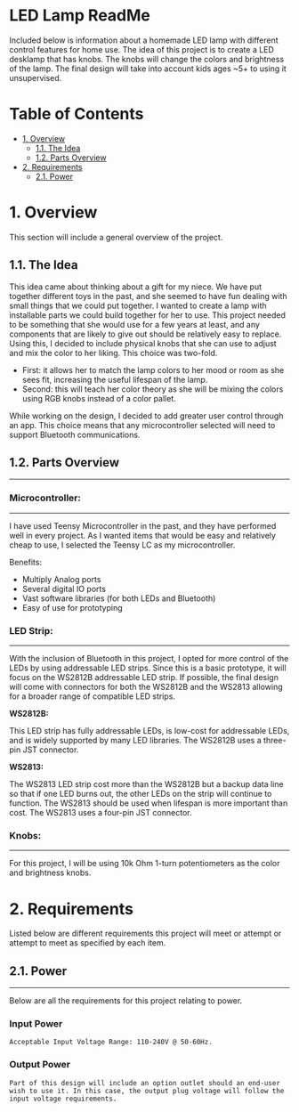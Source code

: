 

# LED Lamp ReadMe <!-- omit in toc --> 
Included below is information about a homemade LED lamp with different control features for home use. The idea of this project is to create a LED desklamp that has knobs. The knobs will change the colors and brightness of the lamp. The final design will take into account kids ages ~5+ to using it unsupervised.

# Table of Contents  <!-- omit in toc -->
- [1. Overview](#1-overview)
  - [1.1. The Idea](#11-the-idea)
  - [1.2. Parts Overview](#12-parts-overview)
- [2. Requirements](#2-requirements)
  - [2.1. Power](#21-power)

# 1. Overview

This section will include a general overview of the project. 

## 1.1. The Idea

This idea came about thinking about a gift for my niece. We have put together different toys in the past, and she seemed to have fun dealing with small things that we could put together. I wanted to create a lamp with installable parts we could build together for her to use. This project needed to be something that she would use for a few years at least, and any components that are likely to give out should be relatively easy to replace. Using this, I decided to include physical knobs that she can use to adjust and mix the color to her liking. This choice was two-fold.

- First: it allows her to match the lamp colors to her mood or room as she sees fit, increasing the useful lifespan of the lamp. 
- Second: this will teach her color theory as she will be mixing the colors using RGB knobs instead of a color pallet. 

While working on the design, I decided to add greater user control through an app. This choice means that any microcontroller selected will need to support Bluetooth communications. 

## 1.2. Parts Overview

---

### **Microcontroller:**<!-- omit in toc --> 

---

I have used Teensy Microcontroller in the past, and they have performed well in every project. As I wanted items that would be easy and relatively cheap to use, I selected the Teensy LC as my microcontroller. 

Benefits: 
- Multiply Analog ports
- Several digital IO ports
- Vast software libraries (for both LEDs and Bluetooth)
- Easy of use for prototyping

### **LED Strip:**<!-- omit in toc --> 

---

With the inclusion of Bluetooth in this project, I opted for more control of the LEDs by using addressable LED strips. Since this is a basic prototype, it will focus on the WS2812B addressable LED strip. If possible, the final design will come with connectors for both the WS2812B and the WS2813 allowing for a broader range of compatible LED strips. 
    
**WS2812B:** 

This LED strip has fully addressable LEDs, is low-cost for addressable LEDs, and is widely supported by many LED libraries. The WS2812B uses a three-pin JST connector. 

**WS2813:** 

The WS2813 LED strip cost more than the WS2812B but a backup data line so that if one LED burns out, the other LEDs on the strip will continue to function. The WS2813 should be used when lifespan is more important than cost. The WS2813 uses a four-pin JST connector. 

### **Knobs:**<!-- omit in toc --> 

---

For this project, I will be using 10k Ohm 1-turn potentiometers as the color and brightness knobs. 

# 2. Requirements

Listed below are different requirements this project will meet or attempt or attempt to meet as specified by each item. 

## 2.1. Power 

---

Below are all the requirements for this project relating to power. 

### Input Power <!-- omit in toc --> 

    Acceptable Input Voltage Range: 110-240V @ 50-60Hz.

### Output Power <!-- omit in toc --> 

    Part of this design will include an option outlet should an end-user wish to use it. In this case, the output plug voltage will follow the input voltage requirements. 



